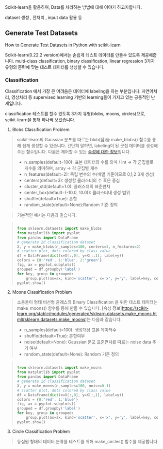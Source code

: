 Scikit-learn을 활용하여, Data를 처리하는 방법에 대해 이야기 하고자합니다. 

dataset 생성 , 전처리 , input data 활용 등

## Generate Test Datasets

[How to Generate Test Datasets in Python with scikit-learn](https://machinelearningmastery.com/generate-test-datasets-python-scikit-learn/)

Scikit-learn(0.22.2 version)에서는 손쉽게 테스트 데이터를 만들수 있도록 제공해줍니다. 
multi-class classification, binary classification, linear regression 3가지 유형의 훈련에 맞는 테스트 데이터를 생성할 수 있습니다. 


### Classification

Classification 에서 가장 큰 어려움은 데이터에 labeling을 하는 부분입니다. 
자연어처리, 영상처리 등 supervised learning 기반의 learning들이 가지고 있는 공통적인 난제입니다. 

classification 테스트를 할수 있도록 3가지 유형(blobs, moons, circles)으로, scikit-learn을 통해 하나씩 보겠습니다. 

1. Blobs Classification Problem

> scikit-learn의 Gaussian 분포를 따르는 blob(점)을 make_blobs() 함수를 통해 쉽게 생성할 수 있습니다. 
> 간단히 말하면, labeling이 된 군집 데이터를 생성해주는 함수입니다. 
> 다음은 제어할 수 있는 [속성에 대한 정보](https://scikit-learn.org/stable/modules/generated/sklearn.datasets.make_blobs.html)입니다. 
> - n_samples(default=100): 표본 데이터의 수를 의미 / int -> 각 군집별로 개수를 의미하며, array -> 각 군집별 개수
> - n_features(default=2): 독립 변수의 수(배열 기준이므로 0,1,2  3개 생성)
> - centers(default=3): 생성할 클러스터의 수 혹은 중심
> - cluster_std(default=1.0): 클러스터의 표준펀차
> - center_box(default=(-10.0, 10.0)): 클러스터내 생성 범위
> - shuffle(default=True): 혼합
> - random_state(default=None):Random 기준 정의

> 기본적인 예시는 다음과 같습니다.

> ```python
> 
> from sklearn.datasets import make_blobs
> from matplotlib import pyplot
> from pandas import DataFrame
> # generate 2d classification dataset
> X, y = make_blobs(n_samples=100, centers=3, n_features=2)
> # scatter plot, dots colored by class value
> df = DataFrame(dict(x=X[:,0], y=X[:,1], label=y))
> colors = {0:'red', 1:'blue', 2:'green'}
> fig, ax = pyplot.subplots()
> grouped = df.groupby('label')
> for key, group in grouped:
>     group.plot(ax=ax, kind='scatter', x='x', y='y', label=key, color=colors[key])
> pyplot.show()
> 
> ```

2. Moons Classification Problem
> 소용돌이 형태 비선형 클래스의 Binary Classification 을 위한 테스트 데이터는 make_moons() 함수를 통해 만들 수 있습니다. 
> [속성 정보]https://scikit-learn.org/stable/modules/generated/sklearn.datasets.make_moons.html#sklearn.datasets.make_moons)는 다음과 같습니다. 
> - n_samples(default=100): 생성대상 표본 데이터수
> - shuffle(default=True): 혼합여부
> - noise(default=None): Gaussian 분포 표준편차를 따르는 noise data 추가 여부
> - random_state(default=None): Random 기준 정의

> ```python
> 
> from sklearn.datasets import make_moons
> from matplotlib import pyplot
> from pandas import DataFrame
> # generate 2d classification dataset
> X, y = make_moons(n_samples=100, noise=0.1)
> # scatter plot, dots colored by class value
> df = DataFrame(dict(x=X[:,0], y=X[:,1], label=y))
> colors = {0:'red', 1:'blue'}
> fig, ax = pyplot.subplots()
> grouped = df.groupby('label')
> for key, group in grouped:
>     group.plot(ax=ax, kind='scatter', x='x', y='y', label=key, color=colors[key])
> pyplot.show()
> 
> ```

3. Circle Classification Problem

> 동심원 형태의 데이터 분류를 테스트를 위해 make_circles() 함수를 제공합니다
> 



